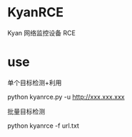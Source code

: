 # KyanRCE
Kyan 网络监控设备 RCE

# use 

单个目标检测+利用

python kyanrce.py -u http://xxx.xxx.xxx

批量目标检测

python kyanrce -f url.txt
